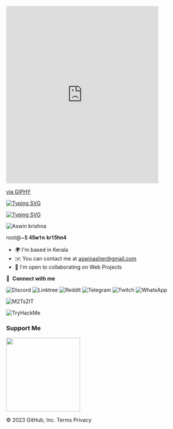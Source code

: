 
                                                                                                                                  
<iframe src="https://giphy.com/embed/oFvFtrhrmIFFe" width="412" height="480" frameBorder="0" class="giphy-embed" allowFullScreen></iframe><p><a href="https://giphy.com/gifs/mr-robot-gif-art-portrait-oFvFtrhrmIFFe">via GIPHY</a></p>


[![Typing SVG](https://readme-typing-svg.herokuapp.com?font=Fira+Code&pause=1000&color=F70055&random=false&width=435&lines=%CA%9C%E1%B4%87%CA%8F%F0%9F%91%8B%F0%9F%87%AE%E2%80%8B%E2%9D%9C%E2%80%8B%F0%9F%87%B2+%3E+%E1%B4%80%EA%9C%B1%E1%B4%A1%C9%AA%C9%B4+%E1%B4%8B%CA%80%C9%AA%EA%9C%B1%CA%9C%C9%B4%E1%B4%80)](https://git.io/typing-svg)

<a href="https://git.io/typing-svg"><img src="https://readme-typing-svg.demolab.com?font=Fira+Code&pause=1000&random=false&width=435&lines=%E1%B4%87%E1%B4%9B%CA%9C%C9%AA%E1%B4%84%E1%B4%80%CA%9F%CA%9C%E1%B4%80%E1%B4%84%E1%B4%8B%E1%B4%87%CA%80;%EA%9C%B1%E1%B4%87%E1%B4%84%E1%B4%9C%CA%80%C9%AA%E1%B4%9B%CA%8F+3%C9%B4%E1%B4%9B%CA%9C%E1%B4%9C%E1%B4%80%EA%9C%B1%C9%AA%EA%9C%B1%E1%B4%9B7;p%E1%B4%87%C9%B4%E1%B4%87%E1%B4%9B%CA%80%E1%B4%80%E1%B4%9B%C9%AA%E1%B4%8F%C9%B4+%E1%B4%9B%E1%B4%87%EA%9C%B1%E1%B4%9B%E1%B4%87%CA%80" alt="Typing SVG" /></a>

<p align="left"> <img src="https://komarev.com/ghpvc/?username=rishavchanda&label=Profile%20views&color=0e75b6&style=flat" alt="Aswin krishna" /> </p>


  root@~$  𝟒𝟓𝐰𝟏𝐧 𝐤𝐫𝟏𝟓𝐡𝐧𝟒
* 🌍  I'm based in Kerala
* ✉️  You can contact me at [aswinasher@gmail.com](mailto:aswinasher@gmail.com)
* 🤝  I'm open to collaborating on Web Projects

🔗 &nbsp;**Connect with me**

  
 

![Discord](https://img.shields.io/badge/%3CServer%3E-%237289DA.svg?style=for-the-badge&logo=discord&logoColor=white)
  ![Linktree](https://img.shields.io/badge/linktree-1de9b6?style=for-the-badge&logo=linktree&logoColor=white)
  ![Reddit](https://img.shields.io/badge/Reddit-FF4500?style=for-the-badge&logo=reddit&logoColor=white)
  ![Telegram](https://img.shields.io/badge/Telegram-2CA5E0?style=for-the-badge&logo=telegram&logoColor=white) 
  ![Twitch](https://img.shields.io/badge/Twitch-%239146FF.svg?style=for-the-badge&logo=Twitch&logoColor=white)
  ![WhatsApp](https://img.shields.io/badge/WhatsApp-25D366?style=for-the-badge&logo=whatsapp&logoColor=white)
  

![M2TsZIT](https://user-images.githubusercontent.com/64751167/91557308-e1509980-e951-11ea-9b57-695796bd82cf.gif)
</p> 
<img src="https://tryhackme-badges.s3.amazonaws.com/AswinkrishnaVB.png" alt="TryHackMe">



### Support Me


<a href="https://www.buymeacoffee.com/aswinasher"><img src="https://cdn.buymeacoffee.com/buttons/v2/default-yellow.png" width="200" /></a>


© 2023 GitHub, Inc.
Terms
Privacy
